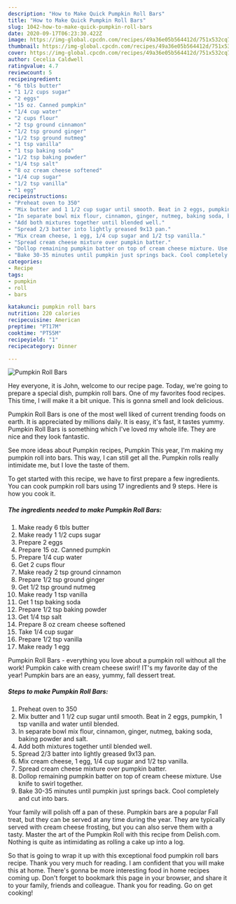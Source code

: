 ```yaml
---
description: "How to Make Quick Pumpkin Roll Bars"
title: "How to Make Quick Pumpkin Roll Bars"
slug: 1042-how-to-make-quick-pumpkin-roll-bars
date: 2020-09-17T06:23:30.422Z
image: https://img-global.cpcdn.com/recipes/49a36e05b564412d/751x532cq70/pumpkin-roll-bars-recipe-main-photo.jpg
thumbnail: https://img-global.cpcdn.com/recipes/49a36e05b564412d/751x532cq70/pumpkin-roll-bars-recipe-main-photo.jpg
cover: https://img-global.cpcdn.com/recipes/49a36e05b564412d/751x532cq70/pumpkin-roll-bars-recipe-main-photo.jpg
author: Cecelia Caldwell
ratingvalue: 4.7
reviewcount: 5
recipeingredient:
- "6 tbls butter"
- "1 1/2 cups sugar"
- "2 eggs"
- "15 oz. Canned pumpkin"
- "1/4 cup water"
- "2 cups flour"
- "2 tsp ground cinnamon"
- "1/2 tsp ground ginger"
- "1/2 tsp ground nutmeg"
- "1 tsp vanilla"
- "1 tsp baking soda"
- "1/2 tsp baking powder"
- "1/4 tsp salt"
- "8 oz cream cheese softened"
- "1/4 cup sugar"
- "1/2 tsp vanilla"
- "1 egg"
recipeinstructions:
- "Preheat oven to 350"
- "Mix butter and 1 1/2 cup sugar until smooth. Beat in 2 eggs, pumpkin, 1 tsp vanilla and water until blended."
- "In separate bowl mix flour, cinnamon, ginger, nutmeg, baking soda, baking powder and salt."
- "Add both mixtures together until blended well."
- "Spread 2/3 batter into lightly greased 9x13 pan."
- "Mix cream cheese, 1 egg, 1/4 cup sugar and 1/2 tsp vanilla."
- "Spread cream cheese mixture over pumpkin batter."
- "Dollop remaining pumpkin batter on top of cream cheese mixture. Use knife to swirl together."
- "Bake 30-35 minutes until pumpkin just springs back. Cool completely and cut into bars."
categories:
- Recipe
tags:
- pumpkin
- roll
- bars

katakunci: pumpkin roll bars 
nutrition: 220 calories
recipecuisine: American
preptime: "PT17M"
cooktime: "PT55M"
recipeyield: "1"
recipecategory: Dinner

---
```



![Pumpkin Roll Bars](https://img-global.cpcdn.com/recipes/49a36e05b564412d/751x532cq70/pumpkin-roll-bars-recipe-main-photo.jpg)

Hey everyone, it is John, welcome to our recipe page. Today, we're going to prepare a special dish, pumpkin roll bars. One of my favorites food recipes. This time, I will make it a bit unique. This is gonna smell and look delicious.

Pumpkin Roll Bars is one of the most well liked of current trending foods on earth. It is appreciated by millions daily. It is easy, it's fast, it tastes yummy. Pumpkin Roll Bars is something which I've loved my whole life. They are nice and they look fantastic.

See more ideas about Pumpkin recipes, Pumpkin This year, I&#39;m making my pumpkin roll into bars. This way, I can still get all the. Pumpkin rolls really intimidate me, but I love the taste of them.


To get started with this recipe, we have to first prepare a few ingredients. You can cook pumpkin roll bars using 17 ingredients and 9 steps. Here is how you cook it.

<!--inarticleads1-->

##### The ingredients needed to make Pumpkin Roll Bars:

1. Make ready 6 tbls butter
1. Make ready 1 1/2 cups sugar
1. Prepare 2 eggs
1. Prepare 15 oz. Canned pumpkin
1. Prepare 1/4 cup water
1. Get 2 cups flour
1. Make ready 2 tsp ground cinnamon
1. Prepare 1/2 tsp ground ginger
1. Get 1/2 tsp ground nutmeg
1. Make ready 1 tsp vanilla
1. Get 1 tsp baking soda
1. Prepare 1/2 tsp baking powder
1. Get 1/4 tsp salt
1. Prepare 8 oz cream cheese softened
1. Take 1/4 cup sugar
1. Prepare 1/2 tsp vanilla
1. Make ready 1 egg


Pumpkin Roll Bars - everything you love about a pumpkin roll without all the work! Pumpkin cake with cream cheese swirl! IT&#39;s my favorite day of the year! Pumpkin bars are an easy, yummy, fall dessert treat. 

<!--inarticleads2-->

##### Steps to make Pumpkin Roll Bars:

1. Preheat oven to 350
1. Mix butter and 1 1/2 cup sugar until smooth. Beat in 2 eggs, pumpkin, 1 tsp vanilla and water until blended.
1. In separate bowl mix flour, cinnamon, ginger, nutmeg, baking soda, baking powder and salt.
1. Add both mixtures together until blended well.
1. Spread 2/3 batter into lightly greased 9x13 pan.
1. Mix cream cheese, 1 egg, 1/4 cup sugar and 1/2 tsp vanilla.
1. Spread cream cheese mixture over pumpkin batter.
1. Dollop remaining pumpkin batter on top of cream cheese mixture. Use knife to swirl together.
1. Bake 30-35 minutes until pumpkin just springs back. Cool completely and cut into bars.


Your family will polish off a pan of these. Pumpkin bars are a popular Fall treat, but they can be served at any time during the year. They are typically served with cream cheese frosting, but you can also serve them with a tasty. Master the art of the Pumpkin Roll with this recipe from Delish.com. Nothing is quite as intimidating as rolling a cake up into a log. 

So that is going to wrap it up with this exceptional food pumpkin roll bars recipe. Thank you very much for reading. I am confident that you will make this at home. There's gonna be more interesting food in home recipes coming up. Don't forget to bookmark this page in your browser, and share it to your family, friends and colleague. Thank you for reading. Go on get cooking!
